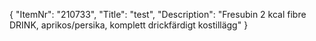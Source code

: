 {
  "ItemNr": "210733",
  "Title": "test",
  "Description": "Fresubin 2 kcal fibre DRINK, aprikos/persika, komplett drickfärdigt kostillägg"
}